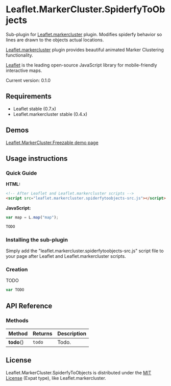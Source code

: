# Leaflet.MarkerCluster.SpiderfyToObjects
Sub-plugin for [Leaflet.markercluster](https://github.com/Leaflet/Leaflet.markercluster)
plugin.  Modifies spiderfy behavior so lines are drawn to the objects actual locations.

[Leaflet.markercluster](https://github.com/Leaflet/Leaflet.markercluster) plugin
provides beautiful animated Marker Clustering functionality.

[Leaflet](http://leafletjs.com/) is the leading open-source JavaScript library
for mobile-friendly interactive maps.

Current version: 0.1.0



## Requirements
- Leaflet stable (0.7.x)
- Leaflet.markercluster stable (0.4.x)



## Demos
[Leaflet.MarkerCluster.Freezable demo page](http://TODO)


## Usage instructions

### Quick Guide
**HTML:**
```html
<!-- After Leaflet and Leaflet.markercluster scripts -->
<script src="leaflet.markercluster.spiderfytoobjects-src.js"></script>
```

**JavaScript:**
```javascript
var map = L.map("map");

TODO

```

### Installing the sub-plugin
Simply add the "leaflet.markercluster.spiderfytoobjects-src.js" script file to your page
after Leaflet and Leaflet.markercluster scripts.


### Creation
TODO

```javascript
var TODO
```



## API Reference

### Methods
| Method  | Returns  | Description |
| :------ | :------- | :---------- |
| **todo**() | `todo` | Todo. |



## License
Leaflet.MarkerCluster.SpiderfyToObjects is distributed under the
[MIT License](http://choosealicense.com/licenses/mit/) (Expat type), like
Leaflet.markercluster.
